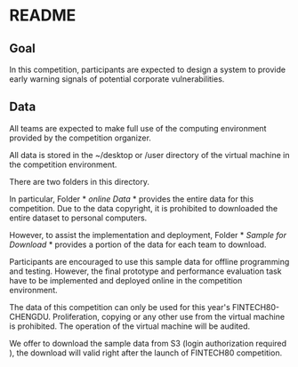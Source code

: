 # README

## Goal

In this competition, participants are expected to design a system to provide early warning signals of potential corporate vulnerabilities. 


## Data

All  teams are expected  to make full use of the computing environment provided by the competition organizer. 

All data is  stored in the ~/desktop  or /user directory of the virtual machine in the competition environment. 

There are two folders in this directory. 

In particular,  Folder * *online Data* *  provides the entire data for this competition. Due to the data copyright, it is prohibited to downloaded the entire dataset  to  personal computers.

However, to assist the implementation and deployment, Folder * *Sample for Download* * provides a portion of the data for each team to download. 

Participants are encouraged to use this sample data  for offline programming and testing. However, the final prototype and performance evaluation task have to be implemented and deployed  online in the competition environment. 

The data of this competition can only be used for this year's FINTECH80-CHENGDU.  Proliferation, copying or any other use from the virtual machine is prohibited. The operation of the virtual machine will be audited.

We offer to download the sample data from S3 (login authorization required ), the download will valid right after the launch of FINTECH80 competition.

